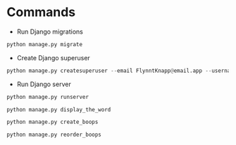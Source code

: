 # Commands

- Run Django migrations

```python
python manage.py migrate
```

- Create Django superuser

```python
python manage.py createsuperuser --email FlynntKnapp@email.app --username FlynntKnapp
```

- Run Django server

```python
python manage.py runserver
```

```python
python manage.py display_the_word
```

```python
python manage.py create_boops
```

```python
python manage.py reorder_boops
```
